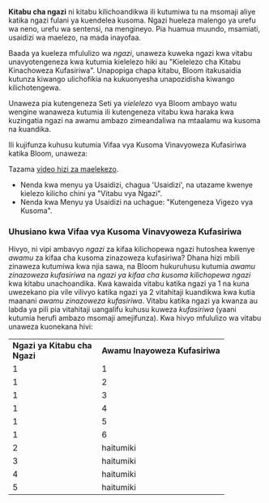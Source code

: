 **Kitabu cha ngazi** ni kitabu kilichoandikwa ili kutumiwa tu na msomaji aliye katika ngazi fulani ya kuendelea kusoma. Ngazi hueleza malengo ya urefu wa neno, urefu wa sentensi, na mengineyo. Pia huamua muundo, msamiati, usaidizi wa maelezo, na mada inayofaa.

Baada ya kueleza mfululizo wa *ngazi*, unaweza kuweka ngazi kwa vitabu unavyotengeneza kwa kutumia kielelezo hiki au "Kielelezo cha Kitabu Kinachoweza Kufasiriwa". Unapopiga chapa kitabu, Bloom itakusaidia kutunza kiwango ulichofikia na kukuonyesha unapozidisha kiwango kilichotengewa.

Unaweza pia kutengeneza Seti ya *vielelezo* vya Bloom ambayo watu wengine wanaweza kutumia ili kutengeneza vitabu kwa haraka kwa kuzingatia ngazi na awamu ambazo zimeandaliwa na mtaalamu wa kusoma na kuandika. 

Ili kujifunza kuhusu kutumia Vifaa vya Kusoma Vinavyoweza Kufasiriwa katika Bloom, unaweza:

Tazama [video hizi za maelekezo](http://tiny.cc/8vbwux).
- Nenda kwa menyu ya Usaidizi, chagua 'Usaidizi', na utazame kwenye kielezo kilicho chini ya "Vitabu vya Ngazi".
- Nenda kwa Menyu ya Usaidizi na uchague: "Kutengeneza Vigezo vya Kusoma".

### Uhusiano kwa Vifaa vya Kusoma Vinavyoweza Kufasiriwa

Hivyo, ni vipi ambavyo *ngazi* za kifaa kilichopewa ngazi hutoshea kwenye *awamu* za kifaa cha kusoma zinazoweza kufasiriwa? Dhana hizi mbili zinaweza kutumiwa kwa njia sawa, na Bloom hukuruhusu kutumia *awamu zinazoweza kufasiriwa* na *ngazi ya kifaa cha kusoma kilichopewa ngazi* kwa kitabu unachoandika. Kwa kawaida vitabu katika ngazi ya 1 na kuna uwezekano pia vile vilivyo katika ngazi ya 2 vitahitaji kuandikwa kwa kutia maanani *awamu zinazoweza kufasiriwa*. Vitabu katika ngazi ya kwanza au labda ya pili pia vitahitaji uangalifu kuhusu kuweza *kufasiriwa* (yaani kutumia herufi ambazo msomaji amejifunza). Kwa hivyo mfululizo wa vitabu unaweza kuonekana hivi:

<table>
  <tr style="font-weight:bold">
    <td style="width:10em">Ngazi ya Kitabu cha Ngazi</td>
    <td>Awamu Inayoweza Kufasiriwa</td>
  </tr>
  <tr>    <td>1</td>    <td>1</td>  </tr>
  <tr>    <td>1</td>    <td>2</td>  </tr>
  <tr>    <td>1</td>    <td>3</td>  </tr>
  <tr>    <td>1</td>    <td>4</td>  </tr>
  <tr>    <td>1</td>    <td>5</td>  </tr>
  <tr>    <td>1</td>    <td>6</td>  </tr>
  <tr>    <td>2</td>    <td>haitumiki</td>  </tr>
  <tr>    <td>3</td>    <td>haitumiki</td>  </tr>
  <tr>    <td>4</td>    <td>haitumiki</td>  </tr>
  <tr>    <td>5</td>    <td>haitumiki</td>  </tr>
</table>
